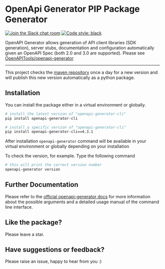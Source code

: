 # OpenApi Generator PIP Package Generator

[![Join the Slack chat room](https://img.shields.io/badge/Slack-Join%20the%20chat%20room-orange)](https://join.slack.com/t/openapi-generator/shared_invite/zt-12jxxd7p2-XUeQM~4pzsU9x~eGLQqX2g)
<a href="https://github.com/psf/black"><img alt="Code style: black" src="https://img.shields.io/badge/code%20style-black-000000.svg"></a>

OpenAPI Generator allows generation of API client libraries (SDK generation), server stubs, documentation and 
configuration automatically given an OpenAPI Spec (both 2.0 and 3.0 are supported). Please see
[OpenAPITools/openapi-generator](https://github.com/OpenAPITools/openapi-generator)

---

This project checks the [maven repository](https://mvnrepository.com/artifact/org.openapitools/openapi-generator-cli) 
once a day for a new version and will publish this new version automatically as a python package.

## Installation

You can install the package either in a virtual environment or globally.

```sh
# install the latest version of "openapi-generator-cli"
pip install openapi-generator-cli

# install a specific version of "openapi-generator-cli"
pip install openapi-generator-cli==4.3.1
```

After installation `openapi-generator` command will be available in your virtual environment or globally 
depending on your installation

To check the version, for example. Type the following command

```sh
# this will print the correct version number
openapi-generator version
```

## Further Documentation

Please refer to the [official openapi-generator docs](https://github.com/OpenAPITools/openapi-generator#3---usage) for
more information about the possible arguments and a detailed usage manual of the command line interface.

## Like the package?

Please leave a star.

## Have suggestions or feedback?

Please raise an issue, happy to hear from you :)
